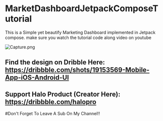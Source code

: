 # MarketDashboardJetpackComposeTutorial
This is a Simple yet beautify Marketing Dashboard implemented in Jetpack compose. make sure you watch the tutorial code along video on youtube

![Capture.png](https://cdn.dribbble.com/userupload/3284123/file/original-249cfd7c8a9fd4bf98960e67cf247a03.png)

## Find the design on Dribble Here:  https://dribbble.com/shots/19153569-Mobile-App-iOS-Android-UI
## Support Halo Product (Creator Here): https://dribbble.com/halopro

#Don't Forget To Leave A Sub On My Channel!!
